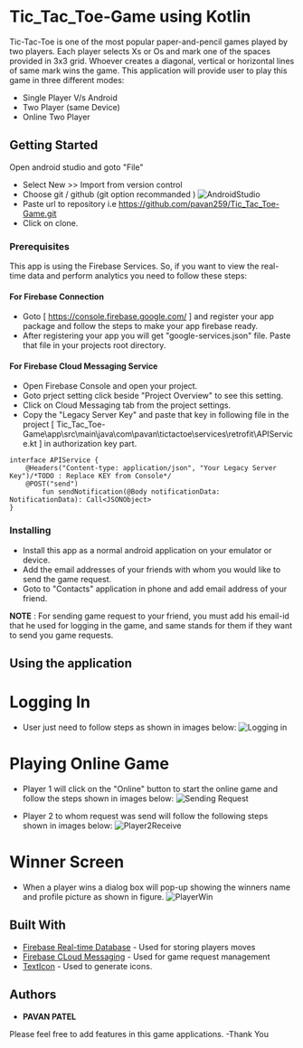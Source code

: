 # Tic_Tac_Toe-Game using Kotlin

Tic-Tac-Toe is one of the most popular paper-and-pencil games played by two players. Each player selects Xs or Os and mark one of the spaces provided in 3x3 grid. Whoever creates a diagonal, vertical or horizontal lines of same mark wins the game.
This application will provide user to play this game in three different modes:
* Single Player V/s Android
* Two Player (same Device)
* Online Two Player

## Getting Started

Open android studio and goto "File"
* Select New >> Import from version control
* Choose git / github (git option recommanded )
![AndroidStudio](https://user-images.githubusercontent.com/44563119/70840407-a6b0cc00-1dd7-11ea-9140-afbb83be6994.png)
* Paste url to repository i.e https://github.com/pavan259/Tic_Tac_Toe-Game.git
* Click on clone.




### Prerequisites

This app is using the Firebase Services. So, if you want to view the real-time data and perform analytics you need to follow these steps:

#### For Firebase Connection 
* Goto [ https://console.firebase.google.com/ ] and register your app package and follow the steps to make your app firebase ready.
* After registering your app you will get "google-services.json" file. Paste that file in your projects root directory.



#### For Firebase Cloud Messaging Service
* Open Firebase Console and open your project.
* Goto prject setting click beside "Project Overview" to see this setting.
* Click on Cloud Messaging tab from the project settings.
* Copy the "Legacy Server Key" and paste that key in following file in the project [ Tic_Tac_Toe-Game\app\src\main\java\com\pavan\tictactoe\services\retrofit\APIService.kt ] in authorization key part.

```
interface APIService {
    @Headers("Content-type: application/json", "Your Legacy Server Key")/*TODO : Replace KEY from Console*/
    @POST("send")
        fun sendNotification(@Body notificationData: NotificationData): Call<JSONObject>
}
```

### Installing

* Install this app as a normal android application on your emulator or device.
* Add the email addresses of your friends with whom you would like to send the game request.
* Goto to "Contacts" application in phone and add email address of your friend.
 
**NOTE** : For sending game request to your friend, you must add his email-id that he used for logging in the game, and same stands for them if they want to send you game requests. 


## Using the application

# Logging In
* User just need to follow steps as shown in images below:
![Logging in](https://user-images.githubusercontent.com/44563119/70841074-e8904100-1ddc-11ea-816e-23eccc9a5dfb.png)

# Playing Online Game
* Player 1 will click on the "Online" button to start the online game and follow the steps shown in images below:
![Sending Request](https://user-images.githubusercontent.com/44563119/70841281-d2838000-1dde-11ea-9d14-d794b845949a.png)

* Player 2 to whom request was send will follow the following steps shown in images below:
![Player2Receive](https://user-images.githubusercontent.com/44563119/70843289-70824500-1df5-11ea-99ed-6c15cbee4fb0.png)


# Winner Screen
* When a player wins a dialog box will pop-up showing the winners name and profile picture as shown in figure.
![PlayerWin](https://user-images.githubusercontent.com/44563119/70843325-edadba00-1df5-11ea-9067-cfce668fc688.png)


## Built With

* [Firebase Real-time Database](https://firebase.google.com/products/realtime-database) - Used for storing players moves
* [Firebase CLoud Messaging](https://firebase.google.com/docs/cloud-messaging) - Used for game request management
* [TextIcon](https://github.com/NAndroidEx/TextIcon) - Used to generate icons.


## Authors

* **PAVAN PATEL** 

Please feel free to add features in this game applications.
-Thank You



